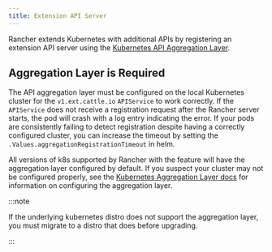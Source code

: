 ```yaml
---
title: Extension API Server
---
```


<head>
  <link rel="canonical" href="https://ranchermanager.docs.rancher.com/api/extension-apiserver"/>
</head>

Rancher extends Kubernetes with additional APIs by registering an extension API server using the [Kubernetes API Aggregation Layer](https://kubernetes.io/docs/concepts/extend-kubernetes/api-extension/apiserver-aggregation/).

## Aggregation Layer is Required

The API aggregation layer must be configured on the local Kubernetes cluster for the `v1.ext.cattle.io` `APIService` to work correctly. If the `APIService` does not receive a registration request after the Rancher server starts, the pod will crash with a log entry indicating the error. If your pods are consistently failing to detect registration despite having a correctly configured cluster, you can increase the timeout by setting the `.Values.aggregationRegistrationTimeout` in helm.

All versions of k8s supported by Rancher with the feature will have the aggregation layer configured by default. If you suspect your cluster may not be configured properly, see the [Kubernetes Aggregation Layer docs](https://kubernetes.io/docs/tasks/extend-kubernetes/configure-aggregation-layer/) for information on configuring the aggregation layer.

:::note

If the underlying kubernetes distro does not support the aggregation layer, you must migrate to a distro that does before upgrading.

:::
